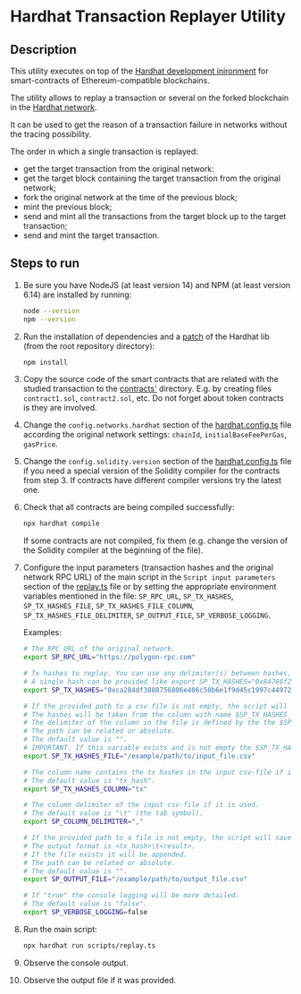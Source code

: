# Hardhat Transaction Replayer Utility

## Description

This utility executes on top of the [Hardhat development inironment](https://hardhat.org/) for smart-contracts of
Ethereum-compatible blockchains.

The utility allows to replay a transaction or several on the forked blockchain in
the [Hardhat network](https://hardhat.org/hardhat-network).

It can be used to get the reason of a transaction failure in networks without the tracing possibility.

The order in which a single transaction is replayed:

* get the target transaction from the original network:
* get the target block containing the target transaction from the original network;
* fork the original network at the time of the previous block;
* mint the previous block;
* send and mint all the transactions from the target block up to the target transaction;
* send and mint the target transaction.

## Steps to run

1. Be sure you have NodeJS (at least version 14) and NPM (at least version 6.14) are installed by running:
   ```bash
   node --version
   npm --version
   ```

2. Run the installation of dependencies and
   a [patch](https://github.com/NomicFoundation/hardhat/issues/2395#issuecomment-1043838164) of the Hardhat lib (from
   the root repository directory):
   ```bash
   npm install
   ```

3. Copy the source code of the smart contracts that are related with the studied transaction to
   the [contracts'](./contracts) directory.
   E.g. by creating files `contract1.sol`, `contract2.sol`, etc.
   Do not forget about token contracts is they are involved.

4. Change the `config.networks.hardhat` section of the [hardhat.config.ts](./hardhat.config.ts) file according the
   original network settings: `chainId`, `initialBaseFeePerGas`, `gasPrice`.

5. Change the `config.solidity.version` section of the [hardhat.config.ts](./hardhat.config.ts) file if you need a
   special version of the Solidity compiler for the contracts from step 3. If contracts have different compiler
   versions try the latest one.

6. Check that all contracts are being compiled successfully:
   ```bash
   npx hardhat compile
   ```
   If some contracts are not compiled, fix them (e.g. change the version of the Solidity compiler at the beginning of
   the file).

7. Configure the input parameters (transaction hashes and the original network RPC URL) of the main script in
   the `Script input parameters` section of the [replay.ts](./scripts/replay.ts) file or by setting the
   appropriate environment variables mentioned in the
   file: `SP_RPC_URL`, `SP_TX_HASHES`, `SP_TX_HASHES_FILE`, `SP_TX_HASHES_FILE_COLUMN`, `SP_TX_HASHES_FILE_DELIMITER`, `SP_OUTPUT_FILE`, `SP_VERBOSE_LOGGING`.

   Examples:
   ```bash
   # The RPC URL of the original network.
   export SP_RPC_URL="https://polygon-rpc.com"
   
   # Tx hashes to replay. You can use any delimiter(s) between hashes, except latin letters and digits.
   # A single hash can be provided like export SP_TX_HASHES="0x84766f2002fcf09becb9d42fbc4d4fd20e1fce5b65408e3241e19f59ed1a0f79" 
   export SP_TX_HASHES="0xca284df3888756806e406c50b6e1f9d45c1997c44972704b06f8162de450211f, 0xd556849b8a916d7dff644eb97288ffa1f26e810805cb98ebcbff3f95c8957abe, 0xc55de47da5d63e300e5bcd6d42246572727321cec970048c587a85437f9e057a"
   
   # If the provided path to a csv file is not empty, the script will take the tx hashes from the file instead of SP_TX_HASHES.
   # The hashes will be taken from the column with name $SP_TX_HASHES_COLUMN.
   # The delimiter of the column in the file is defined by the the $SP_COLUMN_DELIMITER.
   # The path can be related or absolute.
   # The default value is "".
   # IMPORTANT. If this variable exists and is not empty the $SP_TX_HASHES variable will be ignored.
   export SP_TX_HASHES_FILE="/example/path/to/input_file.csv"
   
   # The column name contains the tx hashes in the input csv-file if it is used.
   # The default value is "tx_hash".
   export SP_TX_HASHES_COLUMN="tx"
   
   # The column delimiter of the input csv-file if it is used.
   # The default value is "\t" (the tab symbol).
   export SP_COLUMN_DELIMITER=","
   
   # If the provided path to a file is not empty, the script will save the transaction replaying results to the file along with the console output.
   # The output format is <tx_hash>\t<result>.
   # If the file exists it will be appended.
   # The path can be related or absolute.
   # The default value is "".
   export SP_OUTPUT_FILE="/example/path/to/output_file.csv"
   
   # If "true" the console logging will be more detailed.
   # The default value is "false".
   export SP_VERBOSE_LOGGING=false
   ``` 

8. Run the main script:
   ```bash
   npx hardhat run scripts/replay.ts
   ```

9. Observe the console output.

10. Observe the output file if it was provided.
